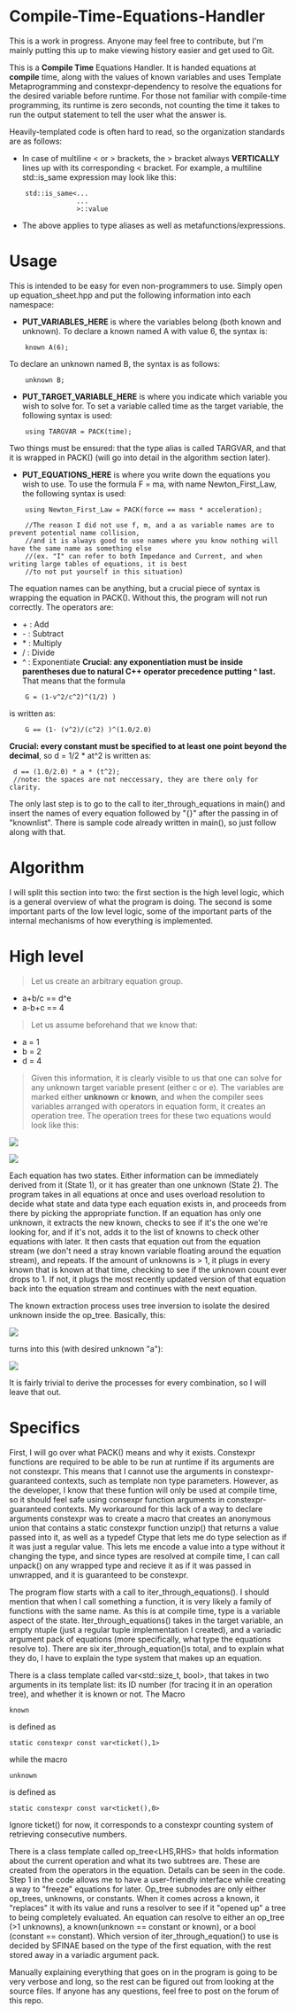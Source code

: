 # Compile-Time-Equations-Handler

This is a work in progress. Anyone may feel free to contribute, but I'm mainly putting this up to make viewing history easier and get used to Git.

This is a **Compile Time** Equations Handler. It is handed equations at **compile** time, along with the values of known variables and uses Template Metaprogramming
and constexpr-dependency to resolve the equations for the desired variable before runtime. For those not familiar with compile-time programming, its runtime is zero seconds, not counting the time it takes to run the output statement to tell the user what the answer is.

Heavily-templated code is often hard to read, so the organization standards are as
follows:

 - In case of multiline < or > brackets, the > bracket always **VERTICALLY** lines up with its corresponding < bracket. For example, 
 a multiline std::is_same expression may look like this:
 ``` 
     std::is_same<...
                  ...
                  >::value
 ```
 - The above applies to type aliases as well as metafunctions/expressions.
 
# Usage

This is intended to be easy for even non-programmers to use. Simply open up equation_sheet.hpp and put the following information into each namespace:
- **PUT_VARIABLES_HERE** is where the variables belong (both known and unknown). To declare a known named A with value 6, the syntax is:
```
    known A(6);
```
 To declare an unknown named B, the syntax is as follows:
 ```
     unknown B;
 ```
- **PUT_TARGET_VARIABLE_HERE** is where you indicate which variable you wish to solve for. To set a variable called time as the target variable, the following syntax is used:
```
    using TARGVAR = PACK(time);
```
 Two things must be ensured: that the type alias is called TARGVAR, and that it is wrapped in PACK() (will go into detail in the algorithm section later).
 
- **PUT_EQUATIONS_HERE** is where you write down the equations you wish to use. To use the formula F = ma, with name Newton_First_Law, the following syntax is used:
```
    using Newton_First_Law = PACK(force == mass * acceleration);
    
    //The reason I did not use f, m, and a as variable names are to prevent potential name collision,
    //and it is always good to use names where you know nothing will have the same name as something else
    //(ex. "I" can refer to both Impedance and Current, and when writing large tables of equations, it is best
    //to not put yourself in this situation)
```

 The equation names can be anything, but a crucial piece of syntax is wrapping the equation in PACK(). Without this, the program will    not run correctly. The operators are:
 - \+ : Add
 - \- : Subtract
 - \* : Multiply
 - / : Divide
 - ^ : Exponentiate **Crucial: any exponentiation must be inside parentheses due to natural C++ operator precedence putting ^ last.** That means that the formula
```
    G = (1-v^2/c^2)^(1/2) ) 
```
is written as:
```
    G == (1- (v^2)/(c^2) )^(1.0/2.0)
```
**Crucial: every constant must be specified to at least one point beyond the decimal**, so d = 1/2 * at^2 is written as:
```
 d == (1.0/2.0) * a * (t^2);
 //note: the spaces are not neccessary, they are there only for clarity. 
```

The only last step is to go to the call to iter_through_equations in main() and insert the names of every equation followed by "{}" after the passing in of "knownlist". There is sample code already written in main(), so just follow along with that.

# Algorithm
 
I will split this section into two: the first section is the high level logic, which is a general overview of what the program is doing. The second is some important parts of the low level logic, some of the important parts of the internal mechanisms of how everything is implemented.

# High level
> Let us create an arbitrary equation group.
 - a+b/c == d^e
 - a-b+c == 4
> Let us assume beforehand that we know that:
 - a = 1
 - b = 2
 - d = 4
> Given this information, it is clearly visible to us that one can solve for any unknown target variable present (either c or e). The variables are marked either **unknown** or **known**, and when the compiler sees variables arranged with operators in equation form, it creates an operation tree. The operation trees for these two equations would look like this:

![](images_%20for_readme/EQ1.png)

![](images_%20for_readme/EQ2.png)

Each equation has two states. Either information can be immediately derived from it (State 1), or it has greater than one unknown (State 2). The program takes in all equations at once and uses overload resolution to decide what state and data type each equation exists in, and proceeds from there by picking the appropriate function. If an equation has only one unknown, it extracts the new known, checks to see if it's the one we're looking for, and if it's not, adds it to the list of knowns to check other equations with later. It then casts that equation out from the equation stream (we don't need a stray known variable floating around the equation stream), and repeats. If the amount of unknowns is > 1, it plugs in every known that is known at that time, checking to see if the unknown count ever drops to 1. If not, it plugs the most recently updated version of that equation back into the equation stream and continues with the next equation.

The known extraction process uses tree inversion to isolate the desired unknown inside the op_tree. Basically, this:

![](images_%20for_readme/EQ3.png)

turns into this (with desired unknown "a"):

![](images_%20for_readme/EQ4.png)

It is fairly trivial to derive the processes for every combination, so I will leave that out.

# Specifics

First, I will go over what PACK() means and why it exists. Constexpr functions are required to be able to be run at runtime if its arguments are not constexpr. This means that I cannot use the arguments in constexpr-guaranteed contexts, such as template non type parameters. However, as the developer, I know that these funtion will only be used at compile time, so it should feel safe using consexpr function arguments in constexpr-guaranteed contexts. My workaround for this lack of a way to declare arguments constexpr was to create a macro that creates an anonymous union that contains a static constexpr function unzip() that returns a value passed into it, as well as a typedef Ctype that lets me do type selection as if it was just a regular value. This lets me encode a value into a type without it changing the type, and since types are resolved at compile time, I can call unpack() on any wrapped type and recieve it as if it was passed in unwrapped, and it is guaranteed to be constexpr.

The program flow starts with a call to iter_through_equations(). I should mention that when I call something a function, it is very likely a family of functions with the same name. As this is at compile time, type is a variable aspect of the state. Iter_through_equations() takes in the target variable, an empty ntuple (just a regular tuple implementation I created), and a variadic argument pack of equations (more specifically, what type the equations resolve to). There are six iter_through_equation()s total, and to explain what they do, I have to explain the type system that makes up an equation.

There is a class template called var<std::size_t, bool>, that takes in two arguments in its template list: its ID number (for tracing it in an operation tree), and whether it is known or not. The Macro 
```
known
```
is defined as 
```
static constexpr const var<ticket(),1>
```
while the macro
```
unknown
```
is defined as
```
static constexpr const var<ticket(),0>
```
Ignore ticket() for now, it corresponds to a constexpr counting system of retrieving consecutive numbers.

There is a class template called op_tree<LHS,RHS> that holds information about the current operation and what its two subtrees are. These are created from the operators in the equation. Details can be seen in the code. Step 1 in the code allows me to have a user-friendly interface while creating a way to "freeze" equations for later. Op_tree subnodes are only either op_trees, unknowns, or constants. When it comes across a known, it "replaces" it with its value and runs a resolver to see if it "opened up" a tree to being completely evaluated. An equation can resolve to either an op_tree (>1 unknowns), a known(unknown == constant or known), or a bool (constant == constant). Which version of iter_through_equation() to use is decided by SFINAE based on the type of the first equation, with the rest stored away in a variadic argument pack. 

Manually explaining everything that goes on in the program is going to be very verbose and long, so the rest can be figured out from looking at the source files. If anyone has any questions, feel free to post on the forum of this repo.
